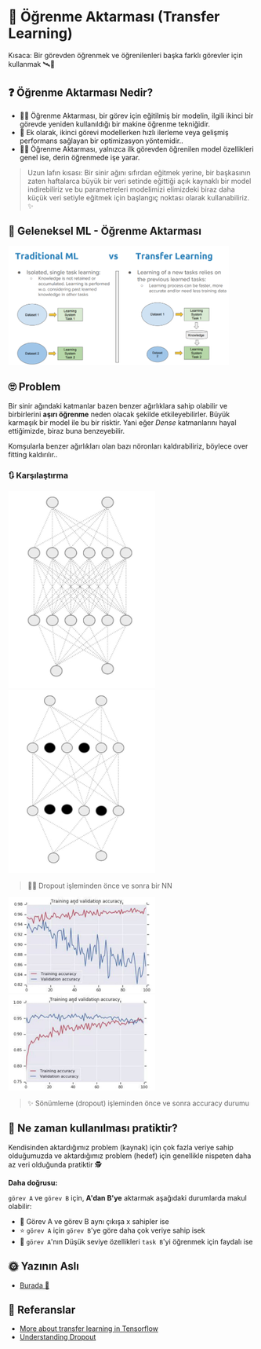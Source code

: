 # 🚙 Öğrenme Aktarması (Transfer Learning)
Kısaca: Bir görevden öğrenmek ve öğrenilenleri başka farklı görevler için kullanmak 🛰🚙

## ❓ Öğrenme Aktarması Nedir?
- 🕵️‍♀️ Öğrenme Aktarması, bir görev için eğitilmiş bir modelin, ilgili ikinci bir görevde yeniden kullanıldığı bir makine öğrenme tekniğidir. 
- 🌟 Ek olarak, ikinci görevi modellerken hızlı ilerleme veya gelişmiş performans sağlayan bir optimizasyon yöntemidir.. 
- 🤸‍♀️ Öğrenme Aktarması, yalnızca ilk görevden öğrenilen model özellikleri genel ise, derin öğrenmede işe yarar.

> Uzun lafın kısası: Bir sinir ağını sıfırdan eğitmek yerine, bir başkasının zaten haftalarca büyük bir veri setinde eğittiği açık kaynaklı bir model indirebiliriz ve bu parametreleri modelimizi elimizdeki biraz daha küçük veri setiyle eğitmek için başlangıç noktası olarak kullanabiliriz. ✨

## 💫 Geleneksel ML - Öğrenme Aktarması

<img src="../res/MLvsTL.png" width="450"  />


## 🙄 Problem
Bir sinir ağındaki katmanlar bazen benzer ağırlıklara sahip olabilir ve birbirlerini **aşırı öğrenme** neden olacak şekilde etkileyebilirler. Büyük karmaşık bir model ile bu bir risktir. Yani eğer _Dense_ katmanlarını hayal ettiğimizde, biraz buna benzeyebilir.

Komşularla benzer ağırlıkları olan bazı nöronları kaldırabiliriz, böylece over fitting kaldırılır..

### 🔃 Karşılaştırma
<p float="left">
    <img src="../res/NNWithoutDropout.JPG" width="300"  />
    <img src="../res/NNWithDropout.JPG" width="300"  />
</p>

> 🤸‍♀️ Dropout işleminden önce ve sonra bir NN

<p float="left">
    <img src="../res/AccuracyWithoutDropOut.JPG" width="300"  />
    <img src="../res/AccuracyWithDropOut.JPG" width="300"  />
</p>

> ✨ Sönümleme (dropout) işleminden önce ve sonra accuracy durumu

## 🤔 Ne zaman kullanılması pratiktir?
Kendisinden aktardığımız problem (kaynak) için çok fazla veriye sahip olduğumuzda ve aktardığımız problem (hedef) için genellikle nispeten daha az veri olduğunda pratiktir 🕵️‍

**Daha doğrusu:**

`görev A` ve `görev B` için, **A'dan B'ye** aktarmak aşağıdaki durumlarda makul olabilir:

* 🚩 Görev A ve görev B aynı çıkışa x sahipler ise
* ⭐ `görev A` için `görev B`'ye göre daha çok veriye sahip isek  
* 🔎 `görev A`'nın Düşük seviye özellikleri `task B`'yi öğrenmek için faydalı ise 

## 🌞 Yazının Aslı
- [Burada 🐾](https://dl.asmaamir.com/5-dlstrategies/a-transferlearning)

## 🧐 Referanslar
* [More about transfer learning in Tensorflow](https://www.tensorflow.org/tutorials/images/transfer_learning)
* [Understanding Dropout](https://www.youtube.com/watch?v=ARq74QuavAo)
